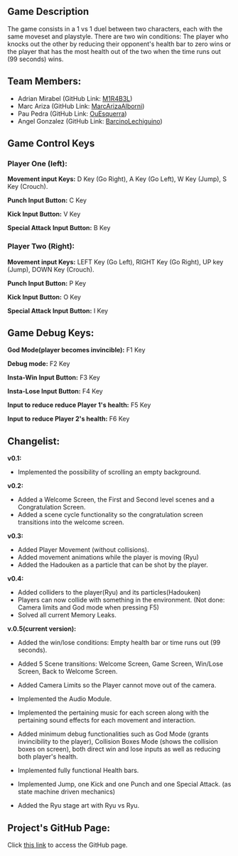 ## Game Description

The game consists in a 1 vs 1 duel between two characters, each with the same moveset and playstyle. There are two win conditions: The player who knocks out the other by reducing their opponent's health bar to zero wins or the player that has the most health out of the two when the time runs out (99 seconds) wins.



## Team Members:

- Adrian Mirabel (GitHub Link: [M1R4B3L](https://github.com/M1R4B3L))
- Marc Ariza (GitHub Link: [MarcArizaAlborni](https://github.com/MarcArizaAlborni))
- Pau Pedra (GitHub Link: [OuEsquerra](https://github.com/OuEsquerra))
- Angel Gonzalez (GitHub Link: [BarcinoLechiguino](https://github.com/BarcinoLechiguino))



## Game Control Keys

### Player One (left):

**Movement input Keys:** D Key (Go Right), A Key (Go Left), W Key (Jump), S Key (Crouch).

**Punch Input Button:** C Key

**Kick Input Button:** V Key

**Special Attack Input Button:** B Key 



### Player Two (Right):

**Movement input Keys:** LEFT Key (Go Left), RIGHT Key (Go Right), UP key (Jump), DOWN Key (Crouch).

**Punch Input Button:** P Key

**Kick Input Button:** O Key

**Special Attack Input Button:**  I Key



## Game Debug Keys:

**God Mode(player becomes invincible):** F1 Key

**Debug mode:** F2 Key

**Insta-Win Input Button:** F3 Key

**Insta-Lose Input Button:** F4 Key

**Input to reduce reduce Player 1's health:** F5 Key

**Input to reduce Player 2's health:** F6 Key



## Changelist:

**v0.1:** 

- Implemented the possibility of scrolling an empty background.

**v0.2:** 

* Added a Welcome Screen, the First and Second level scenes and a Congratulation Screen. 
* Added a scene cycle functionality so the congratulation screen transitions into the welcome screen.

**v0.3:** 

- Added Player Movement (without collisions). 
- Added movement animations while the player is moving (Ryu) 
- Added the Hadouken as a particle that can be shot by the player.

**v0.4:** 

- Added colliders to the player(Ryu) and its particles(Hadouken) 
- Players can now collide with something in the environment. (Not done: Camera limits and God mode when pressing F5)
- Solved all current Memory Leaks.

**v.0.5(current version):**  

- Added the win/lose conditions: Empty health bar or time runs out (99 seconds).

- Added 5 Scene transitions: Welcome Screen, Game Screen, Win/Lose Screen, Back to Welcome Screen.  

- Added Camera Limits so the Player cannot move out of the camera.

- Implemented the Audio Module.

- Implemented the pertaining music for each screen along with the pertaining sound effects for each movement and interaction.

- Added minimum debug functionalities such as God Mode (grants invincibility to the player), Collision Boxes Mode (shows the collision boxes on screen), both direct win and lose inputs as well as reducing both player's health.

- Implemented fully functional Health bars.

- Implemented Jump, one Kick and one Punch and one Special Attack.  (as state machine driven mechanics)

- Added the Ryu stage art with Ryu vs Ryu.

    



## Project's GitHub Page:

Click [this link](<https://github.com/OuEsquerra/Beat-The-Meat-Studio>) to access the GitHub page.